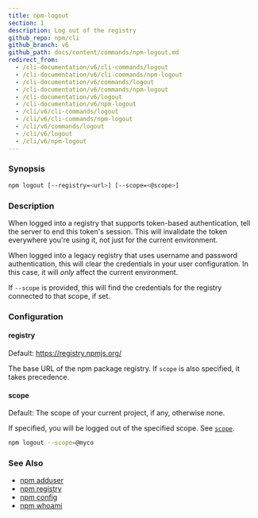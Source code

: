 ```yaml
---
title: npm-logout
section: 1
description: Log out of the registry
github_repo: npm/cli
github_branch: v6
github_path: docs/content/commands/npm-logout.md
redirect_from:
  - /cli-documentation/v6/cli-commands/logout
  - /cli-documentation/v6/cli-commands/npm-logout
  - /cli-documentation/v6/commands/logout
  - /cli-documentation/v6/commands/npm-logout
  - /cli-documentation/v6/logout
  - /cli-documentation/v6/npm-logout
  - /cli/v6/cli-commands/logout
  - /cli/v6/cli-commands/npm-logout
  - /cli/v6/commands/logout
  - /cli/v6/logout
  - /cli/v6/npm-logout
---
```


### Synopsis

```bash
npm logout [--registry=<url>] [--scope=<@scope>]
```

### Description

When logged into a registry that supports token-based authentication, tell the
server to end this token's session. This will invalidate the token everywhere
you're using it, not just for the current environment.

When logged into a legacy registry that uses username and password authentication, this will
clear the credentials in your user configuration. In this case, it will _only_ affect
the current environment.

If `--scope` is provided, this will find the credentials for the registry
connected to that scope, if set.

### Configuration

#### registry

Default: https://registry.npmjs.org/

The base URL of the npm package registry. If `scope` is also specified,
it takes precedence.

#### scope

Default: The scope of your current project, if any, otherwise none.

If specified, you will be logged out of the specified scope. See [`scope`](/cli/v6/using-npm/scope).

```bash
npm logout --scope=@myco
```

### See Also

* [npm adduser](/cli/v6/commands/npm-adduser)
* [npm registry](/cli/v6/using-npm/registry)
* [npm config](/cli/v6/commands/npm-config)
* [npm whoami](/cli/v6/commands/npm-whoami)
